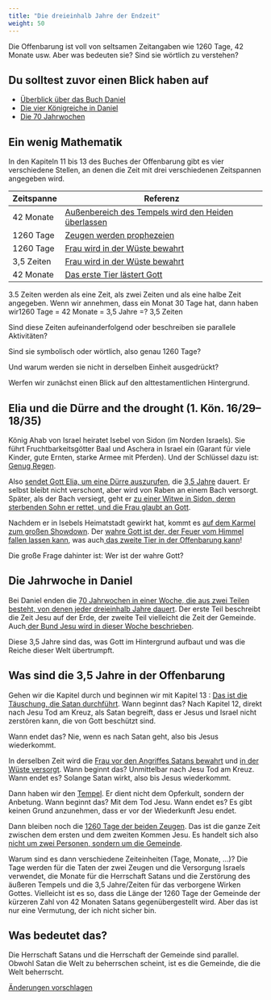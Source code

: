 ```yaml
---
title: "Die dreieinhalb Jahre der Endzeit"
weight: 50
---
```



Die Offenbarung ist voll von seltsamen Zeitangaben wie 1260 Tage, 42 Monate usw. Aber was bedeuten sie? Sind sie wörtlich zu verstehen?


## Du solltest zuvor einen Blick haben auf

<a name="7ed9"></a>
- [Überblick über das Buch Daniel](../../../../bible/daniel/expl/the-book-of-daniel)
- [Die vier Königreiche in Daniel](../../../../bible/daniel/expl/the-four-kingdoms-in-daniel)
- [Die 70 Jahrwochen](../../../../bible/daniel/expl/the-70-year-weeks)



## Ein wenig Mathematik

<a name="472b"></a>
In den Kapiteln 11 bis 13 des Buches der Offenbarung gibt es vier verschiedene Stellen, an denen die Zeit mit drei verschiedenen Zeitspannen angegeben wird.


| Zeitspanne | Referenz |
|------------|----------|
| 42 Monate | [Außenbereich des Tempels wird den Heiden überlassen](https://www.bibleserver.com/SLT/Offenbarung11%2C2) |
| 1260 Tage | [Zeugen werden prophezeien](https://www.bibleserver.com/SLT/Offenbarung11%2C3) |
| 1260 Tage | [Frau wird in der Wüste bewahrt](https://www.bibleserver.com/SLT/Offenbarung12%2C6) |
| 3,5 Zeiten | [Frau wird in der Wüste bewahrt](https://www.bibleserver.com/SLT/Offenbarung12%2C14) |
| 42 Monate | [Das erste Tier lästert Gott](https://www.bibleserver.com/SLT/Offenbarung13%2C5) |

3.5 Zeiten werden als eine Zeit, als zwei Zeiten und als eine halbe Zeit angegeben. Wenn wir annehmen, dass ein Monat 30 Tage hat, dann haben wir1260 Tage = 42 Monate = 3,5 Jahre =? 3,5 Zeiten

Sind diese Zeiten aufeinanderfolgend oder beschreiben sie parallele Aktivitäten?

Sind sie symbolisch oder wörtlich, also genau 1260 Tage?

Und warum werden sie nicht in derselben Einheit ausgedrückt?

Werfen wir zunächst einen Blick auf den alttestamentlichen Hintergrund.


## Elia und die Dürre and the drought (1. Kön. 16/29–18/35)

<a name="2b28"></a>
König Ahab von Israel heiratet Isebel von Sidon (im Norden Israels). Sie führt Fruchtbarkeitsgötter Baal und Aschera in Israel ein (Garant für viele Kinder, gute Ernten, starke Armee mit Pferden). Und der Schlüssel dazu ist: [Genug Regen](https://www.bibleserver.com/SLT/1.K%C3%B6nige17%2C8).

Also [sendet Gott Elia, um eine Dürre auszurufen](https://www.bibleserver.com/SLT/1.K%C3%B6nige17%2C1), die [3,5 Jahre](https://www.bibleserver.com/SLT/Lukas4%2C25) dauert. Er selbst bleibt nicht verschont, aber wird von Raben an einem Bach versorgt. Später, als der Bach versiegt, geht er [zu einer Witwe in Sidon, deren sterbenden Sohn er rettet, und die Frau glaubt an Gott](https://www.bibleserver.com/SLT/1.K%C3%B6nige17%2C6-24).

Nachdem er in Isebels Heimatstadt gewirkt hat, kommt es [auf dem Karmel zum großen Showdown](https://www.bibleserver.com/SLT/1.K%C3%B6nige18%2C16-46). Der [wahre Gott ist der, der Feuer vom Himmel fallen lassen kann](https://www.bibleserver.com/SLT/1.K%C3%B6nige18%2C24), was auch[ das zweite Tier in der Offenbarung kann](https://www.bibleserver.com/SLT/Offenbarung13%2C13)!

Die große Frage dahinter ist: Wer ist der wahre Gott?


## Die Jahrwoche in Daniel

<a name="8ed0"></a>
Bei Daniel enden die [70 Jahrwochen in einer Woche, die aus zwei Teilen besteht, von denen jeder dreieinhalb Jahre dauert](../../../../bible/daniel/expl/the-70-year-weeks). Der erste Teil beschreibt die Zeit Jesu auf der Erde, der zweite Teil vielleicht die Zeit der Gemeinde. Auch[ der Bund Jesu wird in dieser Woche beschrieben](https://www.bibleserver.com/SLT/Daniel9%2C27).

Diese 3,5 Jahre sind das, was Gott im Hintergrund aufbaut und was die Reiche dieser Welt übertrumpft.


## Was sind die 3,5 Jahre in der Offenbarung

<a name="1f16"></a>
Gehen wir die Kapitel durch und beginnen wir mit Kapitel 13 : [Das ist die Täuschung, die Satan durchführt](../../../../content/beasts/expl/the-nature-of-the-beast-in-the-book-of-revelation). Wann beginnt das? Nach Kapitel 12, direkt nach Jesu Tod am Kreuz, als Satan begreift, dass er Jesus und Israel nicht zerstören kann, die von Gott beschützt sind.

Wann endet das? Nie, wenn es nach Satan geht, also bis Jesus wiederkommt.

In derselben Zeit wird die [Frau vor den Angriffes Satans bewahrt](https://www.bibleserver.com/SLT/Offenbarung12%2C6) und [in der Wüste versorgt](https://www.bibleserver.com/SLT/Offenbarung12%2C14). Wann beginnt das? Unmittelbar nach Jesu Tod am Kreuz. Wann endet es? Solange Satan wirkt, also bis Jesus wiederkommt.

Dann haben wir den [Tempel](https://www.bibleserver.com/SLT/Offenbarung11%2C1-2). Er dient nicht dem Opferkult, sondern der Anbetung. Wann beginnt das? Mit dem Tod Jesu. Wann endet es? Es gibt keinen Grund anzunehmen, dass er vor der Wiederkunft Jesu endet.

Dann bleiben noch die [1260 Tage der beiden Zeugen](https://www.bibleserver.com/SLT/Offenbarung11%2C3). Das ist die ganze Zeit zwischen dem ersten und dem zweiten Kommen Jesu. Es handelt sich also [nicht um zwei Personen, sondern um die Gemeinde](../../../../content/witnesses/expl/the-two-witnesses).

Warum sind es dann verschiedene Zeiteinheiten (Tage, Monate, …)? Die Tage werden für die Taten der zwei Zeugen und die Versorgung Israels verwendet, die Monate für die Herrschaft Satans und die Zerstörung des äußeren Tempels und die 3,5 Jahre/Zeiten für das verborgene Wirken Gottes. Vielleicht ist es so, dass die Länge der 1260 Tage der Gemeinde der kürzeren Zahl von 42 Monaten Satans gegenübergestellt wird. Aber das ist nur eine Vermutung, der ich nicht sicher bin.


## Was bedeutet das?

<a name="051a"></a>
Die Herrschaft Satans und die Herrschaft der Gemeinde sind parallel. Obwohl Satan die Welt zu beherrschen scheint, ist es die Gemeinde, die die Welt beherrscht.




[Änderungen vorschlagen](https://github.com/revelation-today/revelation-today/blob/main/exampleSite/content/docs/bible/daniel/expl/the-secret-of-the-3-5-years.de.md)

